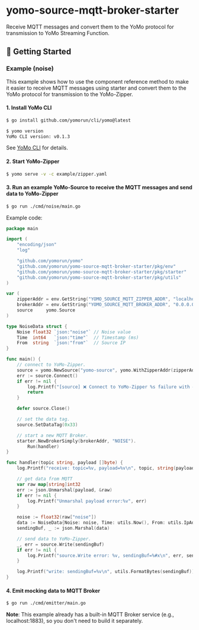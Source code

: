 # yomo-source-mqtt-broker-starter

Receive MQTT messages and convert them to the YoMo protocol for transmission to YoMo Streaming Function.

## 🚀 Getting Started

### Example (noise)

This example shows how to use the component reference method to make it easier to receive MQTT messages using starter and convert them to the YoMo protocol for transmission to the YoMo-Zipper.

#### 1. Install YoMo CLI

```bash
$ go install github.com/yomorun/cli/yomo@latest

$ yomo version
YoMo CLI version: v0.1.3
```

See [YoMo CLI](https://github.com/yomorun/cli#installing) for details.

#### 2. Start YoMo-Zipper

```bash
$ yomo serve -v -c example/zipper.yaml
```

#### 3. Run an example YoMo-Source to receive the MQTT messages and send data to YoMo-Zipper

```bash
$ go run ./cmd/noise/main.go
```

Example code:

```go
package main

import (
	"encoding/json"
	"log"

	"github.com/yomorun/yomo"
	"github.com/yomorun/yomo-source-mqtt-broker-starter/pkg/env"
	"github.com/yomorun/yomo-source-mqtt-broker-starter/pkg/starter"
	"github.com/yomorun/yomo-source-mqtt-broker-starter/pkg/utils"
)

var (
	zipperAddr = env.GetString("YOMO_SOURCE_MQTT_ZIPPER_ADDR", "localhost:9999")
	brokerAddr = env.GetString("YOMO_SOURCE_MQTT_BROKER_ADDR", "0.0.0.0:1883")
	source     yomo.Source
)

type NoiseData struct {
	Noise float32 `json:"noise"` // Noise value
	Time  int64   `json:"time"`  // Timestamp (ms)
	From  string  `json:"from"`  // Source IP
}

func main() {
	// connect to YoMo-Zipper.
	source = yomo.NewSource("yomo-source", yomo.WithZipperAddr(zipperAddr))
	err := source.Connect()
	if err != nil {
		log.Printf("[source] ❌ Connect to YoMo-Zipper %s failure with err: %v", zipperAddr, err)
		return
	}

	defer source.Close()

	// set the data tag.
	source.SetDataTag(0x33)

	// start a new MQTT Broker.
	starter.NewBrokerSimply(brokerAddr, "NOISE").
		Run(handler)
}

func handler(topic string, payload []byte) {
	log.Printf("receive: topic=%v, payload=%v\n", topic, string(payload))

	// get data from MQTT
	var raw map[string]int32
	err := json.Unmarshal(payload, &raw)
	if err != nil {
		log.Printf("Unmarshal payload error:%v", err)
	}

	noise := float32(raw["noise"])
	data := NoiseData{Noise: noise, Time: utils.Now(), From: utils.IpAddr()}
	sendingBuf, _ := json.Marshal(data)

	// send data to YoMo-Zipper.
	_, err = source.Write(sendingBuf)
	if err != nil {
		log.Printf("source.Write error: %v, sendingBuf=%#x\n", err, sendingBuf)
	}

	log.Printf("write: sendingBuf=%v\n", utils.FormatBytes(sendingBuf))
}

```

#### 4. Emit mocking data to MQTT Broker

```bash
$ go run ./cmd/emitter/main.go
```

**Note**: This example already has a built-in MQTT Broker service (e.g., localhost:1883), so you don't need to build it separately.
